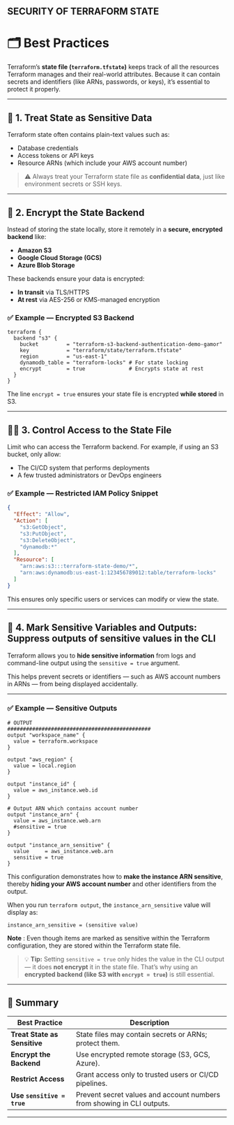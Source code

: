 ## SECURITY OF TERRAFORM STATE 

# 🗂️ Best Practices

Terraform’s **state file (`terraform.tfstate`)** keeps track of all the resources Terraform manages and their real-world attributes.
Because it can contain secrets and identifiers (like ARNs, passwords, or keys), it’s essential to protect it properly.

---

## 🔐 1. Treat State as Sensitive Data

Terraform state often contains plain-text values such as:

* Database credentials
* Access tokens or API keys
* Resource ARNs (which include your AWS account number)

> ⚠️ Always treat your Terraform state file as **confidential data**, just like environment secrets or SSH keys.

---

## 🧱 2. Encrypt the State Backend

Instead of storing the state locally, store it remotely in a **secure, encrypted backend** like:

* **Amazon S3**
* **Google Cloud Storage (GCS)**
* **Azure Blob Storage**

These backends ensure your data is encrypted:

* **In transit** via TLS/HTTPS
* **At rest** via AES-256 or KMS-managed encryption

### ✅ Example — Encrypted S3 Backend

```hcl
terraform {
  backend "s3" {
    bucket         = "terraform-s3-backend-authentication-demo-gamor"
    key            = "terraform/state/terraform.tfstate"
    region         = "us-east-1"
    dynamodb_table = "terraform-locks" # For state locking
    encrypt        = true              # Encrypts state at rest
  }
}
```

The line `encrypt = true` ensures your state file is encrypted **while stored** in S3.

---

## 🧍‍♂️ 3. Control Access to the State File

Limit who can access the Terraform backend.
For example, if using an S3 bucket, only allow:

* The CI/CD system that performs deployments
* A few trusted administrators or DevOps engineers

### ✅ Example — Restricted IAM Policy Snippet

```json
{
  "Effect": "Allow",
  "Action": [
    "s3:GetObject",
    "s3:PutObject",
    "s3:DeleteObject",
    "dynamodb:*"
  ],
  "Resource": [
    "arn:aws:s3:::terraform-state-demo/*",
    "arn:aws:dynamodb:us-east-1:123456789012:table/terraform-locks"
  ]
}
```

This ensures only specific users or services can modify or view the state.

---

## 🧩 4. Mark Sensitive Variables and Outputs: Suppress outputs of sensitive values in the CLI

Terraform allows you to **hide sensitive information** from logs and command-line output using the `sensitive = true` argument.

This helps prevent secrets or identifiers — such as AWS account numbers in ARNs — from being displayed accidentally.

---

### ✅ Example — Sensitive Outputs

```hcl
# OUTPUT
##############################################
output "workspace_name" {
  value = terraform.workspace
}

output "aws_region" {
  value = local.region
}

output "instance_id" {
  value = aws_instance.web.id
}

# Output ARN which contains account number
output "instance_arn" {
  value = aws_instance.web.arn
  #sensitive = true
}

output "instance_arn_sensitive" {
  value     = aws_instance.web.arn
  sensitive = true
}
```

This configuration demonstrates how to **make the instance ARN sensitive**, thereby **hiding your AWS account number** and other identifiers from the output.

When you run `terraform output`, the `instance_arn_sensitive` value will display as:

```
instance_arn_sensitive = (sensitive value)
```
**Note** : Even though items are marked as sensitive within the Terraform configuration, they are stored within
the Terraform state file.

> 💡 **Tip:**
> Setting `sensitive = true` only hides the value in the CLI output — it does **not encrypt** it in the state file.
> That’s why using an **encrypted backend (like S3 with `encrypt = true`)** is still essential.

---

## 🧠 Summary

| Best Practice                | Description                                                            |
| ---------------------------- | ---------------------------------------------------------------------- |
| **Treat State as Sensitive** | State files may contain secrets or ARNs; protect them.                 |
| **Encrypt the Backend**      | Use encrypted remote storage (S3, GCS, Azure).                         |
| **Restrict Access**          | Grant access only to trusted users or CI/CD pipelines.                 |
| **Use `sensitive = true`**   | Prevent secret values and account numbers from showing in CLI outputs. |

---
